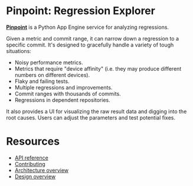 # Pinpoint: Regression Explorer

[**Pinpoint**](https://pinpoint-dot-chromeperf.appspot.com/) is a Python App Engine service for analyzing regressions.

Given a metric and commit range, it can narrow down a regression to a specific commit. It's designed to gracefully handle a variety of tough situations:
* Noisy performance metrics.
* Metrics that require "device affinity" (i.e. they may produce different numbers on different devices).
* Flaky and failing tests.
* Multiple regressions and improvements.
* Commit ranges with thousands of commits.
* Regressions in dependent repositories.

It also provides a UI for visualizing the raw result data and digging into the root causes.
Users can adjust the parameters and test potential fixes.

# Resources

* [API reference](handlers/README.md)
* [Contributing](../../docs/getting-set-up.md)
* [Architecture overview](models/README.md)
* [Design overview](elements/README.md)
